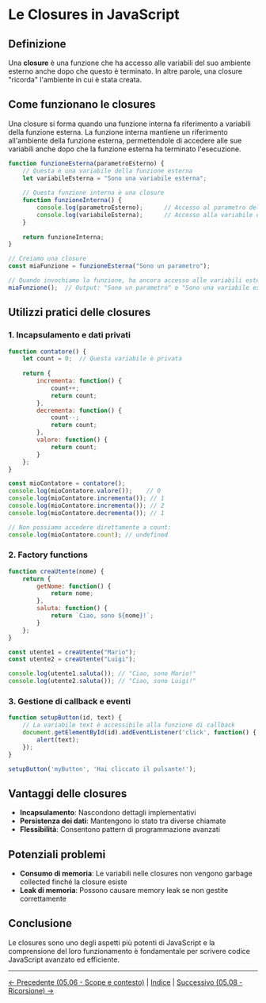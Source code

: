 # Le Closures in JavaScript

## Definizione

Una **closure** è una funzione che ha accesso alle variabili del suo ambiente esterno anche dopo che questo è terminato. In altre parole, una closure "ricorda" l'ambiente in cui è stata creata.

## Come funzionano le closures

Una closure si forma quando una funzione interna fa riferimento a variabili della funzione esterna. La funzione interna mantiene un riferimento all'ambiente della funzione esterna, permettendole di accedere alle sue variabili anche dopo che la funzione esterna ha terminato l'esecuzione.

```javascript
function funzioneEsterna(parametroEsterno) {
    // Questa è una variabile della funzione esterna
    let variabileEsterna = "Sono una variabile esterna";
    
    // Questa funzione interna è una closure
    function funzioneInterna() {
        console.log(parametroEsterno);      // Accesso al parametro della funzione esterna
        console.log(variabileEsterna);      // Accesso alla variabile della funzione esterna
    }
    
    return funzioneInterna;
}

// Creiamo una closure
const miaFunzione = funzioneEsterna("Sono un parametro");

// Quando invochiamo la funzione, ha ancora accesso alle variabili esterne
miaFunzione();  // Output: "Sono un parametro" e "Sono una variabile esterna"
```

## Utilizzi pratici delle closures

### 1. Incapsulamento e dati privati

```javascript
function contatore() {
    let count = 0;  // Questa variabile è privata
    
    return {
        incrementa: function() {
            count++;
            return count;
        },
        decrementa: function() {
            count--;
            return count;
        },
        valore: function() {
            return count;
        }
    };
}

const mioContatore = contatore();
console.log(mioContatore.valore());    // 0
console.log(mioContatore.incrementa()); // 1
console.log(mioContatore.incrementa()); // 2
console.log(mioContatore.decrementa()); // 1

// Non possiamo accedere direttamente a count:
console.log(mioContatore.count); // undefined
```

### 2. Factory functions

```javascript
function creaUtente(nome) {
    return {
        getNome: function() {
            return nome;
        },
        saluta: function() {
            return `Ciao, sono ${nome}!`;
        }
    };
}

const utente1 = creaUtente("Mario");
const utente2 = creaUtente("Luigi");

console.log(utente1.saluta()); // "Ciao, sono Mario!"
console.log(utente2.saluta()); // "Ciao, sono Luigi!"
```

### 3. Gestione di callback e eventi

```javascript
function setupButton(id, text) {
    // La variabile text è accessibile alla funzione di callback
    document.getElementById(id).addEventListener('click', function() {
        alert(text);
    });
}

setupButton('myButton', 'Hai cliccato il pulsante!');
```

## Vantaggi delle closures

- **Incapsulamento**: Nascondono dettagli implementativi
- **Persistenza dei dati**: Mantengono lo stato tra diverse chiamate
- **Flessibilità**: Consentono pattern di programmazione avanzati

## Potenziali problemi

- **Consumo di memoria**: Le variabili nelle closures non vengono garbage collected finché la closure esiste
- **Leak di memoria**: Possono causare memory leak se non gestite correttamente

## Conclusione

Le closures sono uno degli aspetti più potenti di JavaScript e la comprensione del loro funzionamento è fondamentale per scrivere codice JavaScript avanzato ed efficiente.

---
[← Precedente (05.06 - Scope e contesto)](05.06%20-%20Scope%20e%20contesto%20(%60this%60).md) | [Indice](README.md) | [Successivo (05.08 - Ricorsione) →](05.08%20-%20Ricorsione.md)